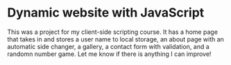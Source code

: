 # Dynamic website with JavaScript
This was a project for my client-side scripting course. It has a home page that takes in and stores a user name to local storage, an about page with an automatic side changer, a gallery, a contact form with validation, and a randomn number game. Let me know if there is anything I can improve!
